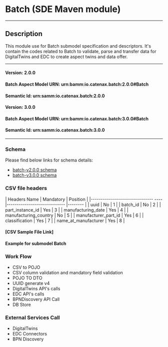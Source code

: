  # Batch (SDE Maven module)
---
## Description

This module use for Batch submodel specification and descriptors. It's contain the codes related to Batch to validate, parse and transfer data for DigitalTwins and EDC to create aspect twins and data offer.

---
#### Version: 2.0.0
#### Batch Aspect Model URN: urn:bamm:io.catenax.batch:2.0.0#Batch
#### Semantic Id: urn:samm:io.catenax.batch:2.0.0

#### Version: 3.0.0
#### Batch Aspect Model URN: urn:bamm:io.catenax.batch:3.0.0#Batch
#### Semantic Id: urn:samm:io.catenax.batch:3.0.0
---

### Schema

Please find below links for schema details:

- [batch-v2.0.0 schema](src/main/resources/batch-v2.0.0.json)
- [batch-v3.0.0 schema](src/main/resources/batch-v2.0.0.json)


### CSV file headers

| Headers Name       	       		| Mandatory                     	| Position 	|
|-------------------------------	----|-----------------------------	|--------	|
| uuid		                   		| No		             		    |    1     	|
| batch_id					   		| No						      	|    2    	|
| part_instance_id					| Yes							|	 3		|
| manufacturing_date    				| Yes 							| 	 4	   	|
| manufacturing_country  	    		| No                            	| 	 5	  	|
| manufacturer_part_id 		      	| Yes                           	| 	 6	  	|
| classification		 				| Yes                           |    7	 	|
| name_at_manufacturer	 			| Yes                           	|    8 	 	|


#### [CSV Sample File Link]

#### Example for submodel Batch

### Work Flow 

 - CSV to POJO
 - CSV column validation and mandatory field validation
 - POJO TO DTO
 - UUID generate v4
 - DigitalTwins API's calls 
 - EDC API's calls
 - BPNDiscovery API Call
 - DB Store
 
### External Services Call

 - DigitalTwins
 - EDC Connectors
 - BPN Discovery

